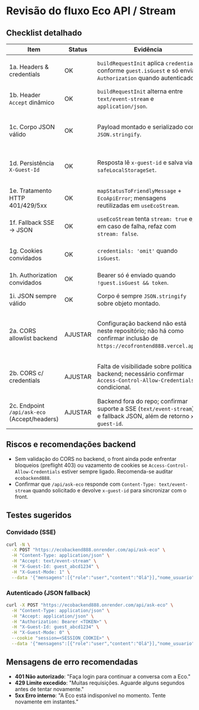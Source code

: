 # Revisão do fluxo Eco API / Stream

## Checklist detalhado
| Item | Status | Evidência | Observações |
| --- | --- | --- | --- |
| 1a. Headers & credentials | OK | `buildRequestInit` aplica `credentials` conforme `guest.isGuest` e só envia `Authorization` quando autenticado. | Mantém `omit` p/ convidados, `include` p/ autenticados. |
| 1b. Header `Accept` dinâmico | OK | `buildRequestInit` alterna entre `text/event-stream` e `application/json`. | Condicionado via `isStreaming`. |
| 1c. Corpo JSON válido | OK | Payload montado e serializado com `JSON.stringify`. | Inclui campos obrigatórios (`mensagens`, `nome_usuario`, hora/timezone). |
| 1d. Persistência `X-Guest-Id` | OK | Resposta lê `x-guest-id` e salva via `safeLocalStorageSet`. | GuestId normalizado antes de persistir. |
| 1e. Tratamento HTTP 401/429/5xx | OK | `mapStatusToFriendlyMessage` + `EcoApiError`; mensagens reutilizadas em `useEcoStream`. | Surface amigável + Retry-After preservado. |
| 1f. Fallback SSE → JSON | OK | `useEcoStream` tenta `stream: true` e, em caso de falha, refaz com `stream: false`. | Loga aviso em DEV. |
| 1g. Cookies convidados | OK | `credentials: 'omit'` quando `isGuest`. | Garante navegação guest sem cookies. |
| 1h. Authorization convidados | OK | Bearer só é enviado quando `!guest.isGuest && token`. | Evita header indevido. |
| 1i. JSON sempre válido | OK | Corpo é sempre `JSON.stringify` sobre objeto montado. | Evita erros "Bad escaped character". |
| 2a. CORS allowlist backend | AJUSTAR | Configuração backend não está neste repositório; não há como confirmar inclusão de `https://ecofrontend888.vercel.app`. | Recomendar revisar `ecobackend888` para garantir origem autorizada. |
| 2b. CORS c/ credentials | AJUSTAR | Falta de visibilidade sobre política backend; necessário confirmar `Access-Control-Allow-Credentials` condicional. | Risco de expor cookies indevidamente ou bloquear convidados. |
| 2c. Endpoint `/api/ask-eco` (Accept/headers) | AJUSTAR | Backend fora do repo; confirmar suporte a SSE (`text/event-stream`) e fallback JSON, além de retorno `x-guest-id`. | Sem garantia de compatibilidade lado servidor. |

## Riscos e recomendações backend
- Sem validação do CORS no backend, o front ainda pode enfrentar bloqueios (preflight 403) ou vazamento de cookies se `Access-Control-Allow-Credentials` estiver sempre ligado. Recomenda-se auditar `ecobackend888`.
- Confirmar que `/api/ask-eco` responde com `Content-Type: text/event-stream` quando solicitado e devolve `x-guest-id` para sincronizar com o front.

## Testes sugeridos
### Convidado (SSE)
```bash
curl -N \
  -X POST "https://ecobackend888.onrender.com/api/ask-eco" \
  -H "Content-Type: application/json" \
  -H "Accept: text/event-stream" \
  -H "X-Guest-Id: guest_abcd1234" \
  -H "X-Guest-Mode: 1" \
  --data '{"mensagens":[{"role":"user","content":"Olá"}],"nome_usuario":null,"clientHour":12,"clientTz":"America/Sao_Paulo","isGuest":true,"guestId":"guest_abcd1234"}'
```

### Autenticado (JSON fallback)
```bash
curl -X POST "https://ecobackend888.onrender.com/api/ask-eco" \
  -H "Content-Type: application/json" \
  -H "Accept: application/json" \
  -H "Authorization: Bearer <TOKEN>" \
  -H "X-Guest-Id: guest_abcd1234" \
  -H "X-Guest-Mode: 0" \
  --cookie "session=<SESSION_COOKIE>" \
  --data '{"mensagens":[{"role":"user","content":"Olá"}],"nome_usuario":"Usuário","clientHour":12,"clientTz":"America/Sao_Paulo","usuario_id":"<USER_ID>"}'
```

## Mensagens de erro recomendadas
- **401 Não autorizado**: "Faça login para continuar a conversa com a Eco."
- **429 Limite excedido**: "Muitas requisições. Aguarde alguns segundos antes de tentar novamente."
- **5xx Erro interno**: "A Eco está indisponível no momento. Tente novamente em instantes."

